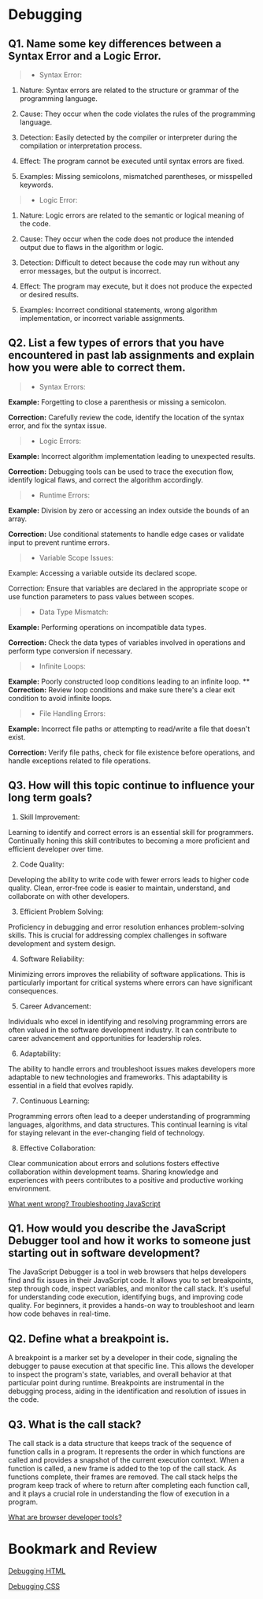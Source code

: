 # Debugging

## Q1. Name some key differences between a Syntax Error and a Logic Error.

> - Syntax Error:

1. Nature: Syntax errors are related to the structure or grammar of the programming language.

2. Cause: They occur when the code violates the rules of the programming language.

3. Detection: Easily detected by the compiler or interpreter during the compilation or interpretation process.

4. Effect: The program cannot be executed until syntax errors are fixed.

5. Examples: Missing semicolons, mismatched parentheses, or misspelled keywords.

> - Logic Error:

1. Nature: Logic errors are related to the semantic or logical meaning of the code.

2. Cause: They occur when the code does not produce the intended output due to flaws in the algorithm or logic.

3. Detection: Difficult to detect because the code may run without any error messages, but the output is incorrect.

4. Effect: The program may execute, but it does not produce the expected or desired results.

5. Examples: Incorrect conditional statements, wrong algorithm implementation, or incorrect variable assignments.

## Q2. List a few types of errors that you have encountered in past lab assignments and explain how you were able to correct them.

> - Syntax Errors:

**Example:** Forgetting to close a parenthesis or missing a semicolon.

**Correction:** Carefully review the code, identify the location of the syntax error, and fix the syntax issue.

> - Logic Errors:

**Example:** Incorrect algorithm implementation leading to unexpected results.

**Correction:** Debugging tools can be used to trace the execution flow, identify logical flaws, and correct the algorithm accordingly.

> - Runtime Errors:

**Example:** Division by zero or accessing an index outside the bounds of an array.

**Correction:** Use conditional statements to handle edge cases or validate input to prevent runtime errors.

> - Variable Scope Issues:

Example: Accessing a variable outside its declared scope.

Correction: Ensure that variables are declared in the appropriate scope or use function parameters to pass values between scopes.

> - Data Type Mismatch:

**Example:** Performing operations on incompatible data types.

**Correction:** Check the data types of variables involved in operations and perform type conversion if necessary.

> - Infinite Loops:

**Example:** Poorly constructed loop conditions leading to an infinite loop.
**
**Correction:** Review loop conditions and make sure there's a clear exit condition to avoid infinite loops.

> - File Handling Errors:

**Example:** Incorrect file paths or attempting to read/write a file that doesn't exist.

**Correction:** Verify file paths, check for file existence before operations, and handle exceptions related to file operations.

## Q3. How will this topic continue to influence your long term goals?

1. Skill Improvement:

Learning to identify and correct errors is an essential skill for programmers. Continually honing this skill contributes to becoming a more proficient and efficient developer over time.

2. Code Quality:

Developing the ability to write code with fewer errors leads to higher code quality. Clean, error-free code is easier to maintain, understand, and collaborate on with other developers.

3. Efficient Problem Solving:

Proficiency in debugging and error resolution enhances problem-solving skills. This is crucial for addressing complex challenges in software development and system design.

4. Software Reliability:

Minimizing errors improves the reliability of software applications. This is particularly important for critical systems where errors can have significant consequences.

5. Career Advancement:

Individuals who excel in identifying and resolving programming errors are often valued in the software development industry. It can contribute to career advancement and opportunities for leadership roles.

6. Adaptability:

The ability to handle errors and troubleshoot issues makes developers more adaptable to new technologies and frameworks. This adaptability is essential in a field that evolves rapidly.

7. Continuous Learning:

Programming errors often lead to a deeper understanding of programming languages, algorithms, and data structures. This continual learning is vital for staying relevant in the ever-changing field of technology.

8. Effective Collaboration:

Clear communication about errors and solutions fosters effective collaboration within development teams. Sharing knowledge and experiences with peers contributes to a positive and productive working environment.

[What went wrong? Troubleshooting JavaScript](https://developer.mozilla.org/en-US/docs/Learn/JavaScript/First_steps/What_went_wrong)

## Q1. How would you describe the JavaScript Debugger tool and how it works to someone just starting out in software development?

The JavaScript Debugger is a tool in web browsers that helps developers find and fix issues in their JavaScript code. It allows you to set breakpoints, step through code, inspect variables, and monitor the call stack. It's useful for understanding code execution, identifying bugs, and improving code quality. For beginners, it provides a hands-on way to troubleshoot and learn how code behaves in real-time.

## Q2. Define what a breakpoint is.

A breakpoint is a marker set by a developer in their code, signaling the debugger to pause execution at that specific line. This allows the developer to inspect the program's state, variables, and overall behavior at that particular point during runtime. Breakpoints are instrumental in the debugging process, aiding in the identification and resolution of issues in the code.

## Q3. What is the call stack?

The call stack is a data structure that keeps track of the sequence of function calls in a program. It represents the order in which functions are called and provides a snapshot of the current execution context. When a function is called, a new frame is added to the top of the call stack. As functions complete, their frames are removed. The call stack helps the program keep track of where to return after completing each function call, and it plays a crucial role in understanding the flow of execution in a program.

[What are browser developer tools?](https://developer.mozilla.org/en-US/docs/Learn/Common_questions/Tools_and_setup/What_are_browser_developer_tools#the_javascript_debugger)

# Bookmark and Review

[Debugging HTML](https://developer.mozilla.org/en-US/docs/Learn/HTML/Introduction_to_HTML/Debugging_HTML)

[Debugging CSS](https://developer.mozilla.org/en-US/docs/Learn/CSS/Building_blocks/Debugging_CSS)